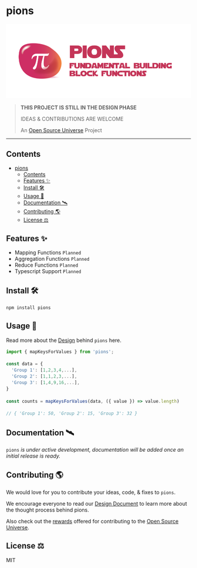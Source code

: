# pions

![pions — Fundamental Building Block Functions](assets/pions.png)

> **THIS PROJECT IS STILL IN THE DESIGN PHASE**
>
> IDEAS & CONTRIBUTIONS ARE WELCOME
>
> An [Open Source Universe](https://github.com/intellibus/approach) Project

---

## Contents

- [pions](#pions)
  - [Contents](#contents)
  - [Features ✨](#features-)
  - [Install 🛠](#install-)
  - [Usage 🔭](#usage-)
  - [Documentation 🛰](#documentation-)
  - [Contributing 🌎](#contributing-)
  - [License ⚖️](#license-️)

## Features ✨

- Mapping Functions `Planned`
- Aggregation Functions `Planned`
- Reduce Functions `Planned`
- Typescript Support `Planned`

## Install 🛠

```sh
npm install pions
```

## Usage 🔭

Read more about the [Design](https://github.com/intellibus/pions/blob/main/DESIGN.md) behind `pions` here.

```typescript
import { mapKeysForValues } from 'pions';

const data = {
  'Group 1': [1,2,3,4,...],
  'Group 2': [1,1,2,3,...],
  'Group 3': [1,4,9,16,...],
}

const counts = mapKeysForValues(data, ({ value }) => value.length)

// { 'Group 1': 50, 'Group 2': 15, 'Group 3': 32 }
```

## Documentation 🛰

`pions` *is under active development, documentation will be added once an initial release is ready.*

## Contributing 🌎

We would love for you to contribute your ideas, code, & fixes to `pions`.

We encourage everyone to read our [Design Document](https://github.com/intellibus/pions/blob/main/DESIGN.md) to learn more about the thought process behind pions.

Also check out the [rewards](https://github.com/intellibus/approach/blob/main/REWARDS.md) offered for contributing to the [Open Source Universe](https://github.com/intellibus/approach).

## License ⚖️

MIT
